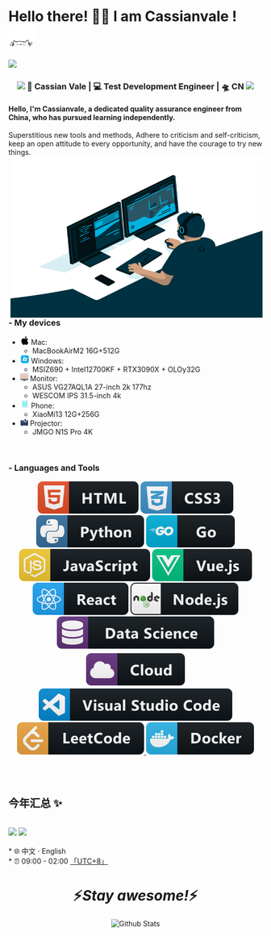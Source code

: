 # Hello there! 👋🏻 I am Cassianvale ! <img src="./img/cat.gif" alt="Meaow" width="50" />
<img src="https://media.giphy.com/media/WUlplcMpOCEmTGBtBW/giphy.gif" width="30">

<div align="center">
<h3><img src="https://media.giphy.com/media/WUlplcMpOCEmTGBtBW/giphy.gif" width="30"> 🙎 Cassian Vale | 💻 Test Development Engineer | 🛸 CN <img src="https://media.giphy.com/media/WUlplcMpOCEmTGBtBW/giphy.gif" width="30"></h3>
</div>
<p align="center">
<h4>Hello, I'm Cassianvale, a dedicated quality assurance engineer from China, who has pursued learning independently.</h4>

Superstitious new tools and methods,
Adhere to criticism and self-criticism, keep an open attitude to every opportunity, and have the courage to try new things.
<img align="right" alt="GIF" src="./img/code.gif?raw=true" width="500" height="320" />
</p>

### - My devices
- <img width="17" height="17" src="./img/macos.png" />&nbsp;Mac: 
    - MacBookAirM2 16G+512G
- <img width="17" height="17" src="./img/windows.png" />&nbsp;Windows: 
    - MSIZ690 + Intel12700KF + RTX3090X + OLOy32G
- <img width="15" height="15" src="./img/iMac.png" />&nbsp;Monitor: 
    - ASUS VG27AQL1A 27-inch 2k 177hz
    - WESCOM IPS 31.5-inch 4k
- <img width="17" height="17" src="./img/phone.png" />&nbsp;Phone: 
    - XiaoMi13 12G+256G
- <img width="15" height="15" src="./img/projector.png" />&nbsp;Projector: 
    - JMGO N1S Pro 4K
<br/>

### - Languages and Tools

<p align="center">
    <img src="svg/dev/languages/html.svg" alt="html" style="vertical-align:top margin:6px 4px">
    <img src="svg/dev/languages/css3.svg" alt="css" style="vertical-align:top margin:6px 4px">
    <img src="svg/dev/languages/python.svg" alt="python" style="vertical-align:top margin:6px 4px">
    <img src="svg/dev/languages/go.svg" alt="go" style="vertical-align:top margin:6px 4px">
    <img src="svg/dev/languages/js.svg" alt="javascript" style="vertical-align:top margin:6px 4px">
    <img src="svg/dev/frameworks/vue.svg" alt="Vue.js" style="vertical-align:top margin:6px 4px">
    <img src="svg/dev/frameworks/react.svg" alt="React" style="vertical-align:top margin:6px 4px">
    <img src="svg/dev/frameworks/nodejs.svg" alt="nodejs" style="vertical-align:top margin:6px 4px">
    <img src="svg/dev/misc/datascience.svg" alt="datascience" style="vertical-align:top margin:6px 4px">
    <img src="svg/dev/misc/cloud.svg" alt="cloud" style="vertical-align:top; margin:6px 4px">
    <img src="svg/dev/tools/visualstudio_code.svg" alt="Visual Studio Code" style="vertical-align:top margin:6px 4px">
    <a href="https://leetcode.cn/u/cassianvale/">
    <img src="svg/dev/services/leetcode.svg" alt="LeetCode" style="vertical-align:top margin:6px 4px">
    </a>
    <img src="svg/dev/tools/docker.svg" alt="Docker" style="vertical-align:top margin:6px 4px">

</p>
<br/>
<br/>

## 今年汇总 ✨
<br/>
<div>
<img align="" height="160px" src="https://github-readme-stats.vercel.app/api?username=Cassianvale&show_icons=true&locale=cn&line_height=21&bg_color=0,EC6C6C,FFD479,FFFC79,73FA79" />
<img  align="" height="160px" src="https://github-readme-stats.vercel.app/api/top-langs/?username=Cassianvale&locale=cn&bg_color=0,73FA79,73FDFF,D783FF&layout=compact" />
</div>
<br/>
* 🌐 中文 · English
<br/>
* ⏰ 09:00 - 02:00 <a href="https://time.is/UTC+8" class="no-underline">「UTC+8」</a>
<br/>
<h1 align='center'>⚡️<i>Stay awesome!</i>⚡️</h1>

<p align="center">
        <img src="https://raw.githubusercontent.com/mayhemantt/mayhemantt/Update/svg/Bottom.svg" alt="Github Stats" />
</p>

